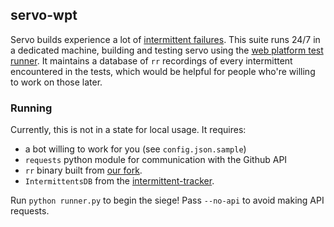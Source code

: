 ## servo-wpt

Servo builds experience a lot of [intermittent failures](https://github.com/servo/servo/issues?q=is%3Aissue+is%3Aopen+label%3AI-intermittent). This suite runs 24/7 in a dedicated machine, building and testing servo using the [web platform test runner](https://github.com/w3c/wptrunner). It maintains a database of `rr` recordings of every intermittent encountered in the tests, which would be helpful for people who're willing to work on those later.

### Running

Currently, this is not in a state for local usage. It requires:

 - a bot willing to work for you (see `config.json.sample`)
 - `requests` python module for communication with the Github API
 - `rr` binary built from [our fork](https://github.com/servo-automation/rr).
 - `IntermittentsDB` from the [intermittent-tracker](https://github.com/servo/intermittent-tracker/).

Run `python runner.py` to begin the siege! Pass `--no-api` to avoid making API requests.
